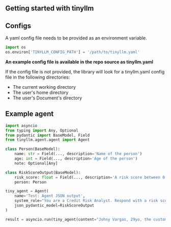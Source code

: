 ## Getting started with tinyllm

## Configs


A yaml config file needs to be provided as an environment variable.
```python
import os
os.environ['TINYLLM_CONFIG_PATH'] = '/path/to/tinyllm.yaml'
```

**An example config file is available in the repo source as tinyllm.yaml**

If the config file is not provided, the library will look for a tinyllm.yaml config file in the following directories:
- The current working directory
- The user's home directory
- The user's Document's directory


## Example agent


```python
import asyncio 
from typing import Any, Optional
from pydantic import BaseModel, Field
from tinyllm.agent.agent import Agent

class Person(BaseModel):
    name: str = Field(..., description='Name of the person')
    age: int = Field(..., description='Age of the person')
    note: Optional[Any]

class RiskScoreOutput(BaseModel):
    risk_score: float = Field(..., description='A risk score between 0 and 1')
    person: Person

tiny_agent = Agent(
    name='Test: Agent JSON output',
    system_role="You are a Credit Risk Analyst. Respond with a risk score based on the provided customer data",
    json_pydantic_model=RiskScoreOutput
)

result = asyncio.run(tiny_agent(content="Johny Vargas, 29yo, the customer has missed 99% of his bill payments in the last year"))


```
